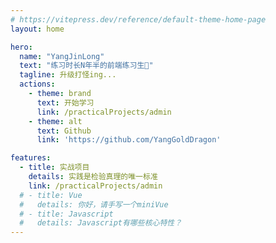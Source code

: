```yaml
---
# https://vitepress.dev/reference/default-theme-home-page
layout: home

hero:
  name: "YangJinLong"
  text: "练习时长N年半的前端练习生👋"
  tagline: 升级打怪ing...
  actions:
    - theme: brand
      text: 开始学习
      link: /practicalProjects/admin
    - theme: alt
      text: Github
      link: 'https://github.com/YangGoldDragon'

features:
  - title: 实战项目 
    details: 实践是检验真理的唯一标准
    link: /practicalProjects/admin
  # - title: Vue
  #   details: 你好，请手写一个miniVue
  # - title: Javascript
  #   details: Javascript有哪些核心特性？
---
```



<!-- ## hello: world

<script setup>
import { ref } from 'vue'

const count = ref(0)
</script>

## Markdown Content

The count is: {{ count }}

<button class="button" @click="count++">Increment</button>


<style lang="scss">
.button{
  color: blue
}
</style>     -->